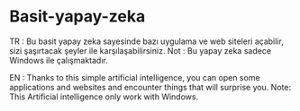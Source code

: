 # Basit-yapay-zeka
TR : 
Bu basit yapay zeka sayesinde bazı uygulama ve web siteleri açabilir, sizi şaşırtacak şeyler ile karşılaşabilirsiniz. Not : Bu yapay zeka sadece Windows ile çalışmaktadır.

EN :
Thanks to this simple artificial intelligence, you can open some applications and websites and encounter things that will surprise you. Note: This 
Artificial intelligence only work with Windows.
